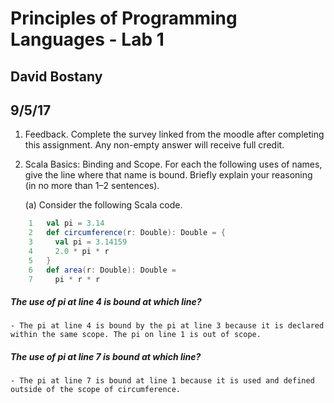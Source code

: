 # Principles of Programming Languages - Lab 1
## David Bostany
## 9/5/17

1. Feedback. Complete the survey linked from the moodle after completing this assignment.
Any non-empty answer will receive full credit.

2. Scala Basics: Binding and Scope. For each the following uses of names, give the line where
that name is bound. Briefly explain your reasoning (in no more than 1–2 sentences).

    (a) Consider the following Scala code.

```Scala
    1   val pi = 3.14
    2   def circumference(r: Double): Double = {
    3     val pi = 3.14159
    4     2.0 * pi * r
    5   }
    6   def area(r: Double): Double =
    7     pi * r * r
```
##### The use of pi at line 4 is bound at which line?
    - The pi at line 4 is bound by the pi at line 3 because it is declared within the same scope. The pi on line 1 is out of scope.

##### The use of pi at line 7 is bound at which line?
    - The pi at line 7 is bound at line 1 because it is used and defined outside of the scope of circumference.
